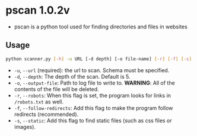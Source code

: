 # pscan 1.0.2v

- pscan is a python tool used for finding directories and files in websites

## Usage

```bash 
python scanner.py [-h] -u URL [-d depth] [-o file-name] [-r] [-f] [-s]
```

- `-u`, `--url` (required): the url to scan. Schema must be specified.
- `-d`, `--depth`: The depth of the scan. Default is 5.
- `-o`, `--output-file`: Path to log file to write to. **WARNING**: All of the contents of the file will be deleted.
- `-r`, `--robots`: When this flag is set, the program looks for links in `/robots.txt` as well.
- `-f`, `--follow-redirects`: Add this flag to make the program follow redirects (recommended).
- `-s`, `--static`: Add this flag to find static files (such as css files or images).
